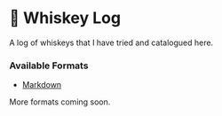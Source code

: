 # 🥃 Whiskey Log

A log of whiskeys that I have tried and catalogued here. 

### Available Formats

* [Markdown](whiskeys.md)

More formats coming soon.

